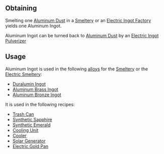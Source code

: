 
## Obtaining
Smelting one [Aluminum Dust](https://github.com/TheBusyBiscuit/Slimefun4/wiki/Aluminum-Dust) in a [Smeltery](https://github.com/TheBusyBiscuit/Slimefun4/wiki/Smeltery) or an [Electric Ingot Factory](https://github.com/TheBusyBiscuit/Slimefun4/wiki/Electric-Ingot-Factory) yields one Aluminum Ingot.<br>

Aluminum Ingot can be turned back to [Aluminum Dust](https://github.com/TheBusyBiscuit/Slimefun4/wiki/Aluminum-Dust) by an [Electric Ingot Pulverizer](https://github.com/TheBusyBiscuit/Slimefun4/wiki/Electric-Ingot-Pulverizer)

## Usage
Aluminum Ingot is used in the following [alloys](https://github.com/TheBusyBiscuit/Slimefun4/wiki/Ingots#Alloys) for the [Smeltery](https://github.com/TheBusyBiscuit/Slimefun4/wiki/Smeltery) or the [Electric Smeltery](https://github.com/TheBusyBiscuit/Slimefun4/wiki/Electric-Smeltery):
* [Duralumin Ingot](https://github.com/TheBusyBiscuit/Slimefun4/wiki/Duralumin-Ingot)
* [Aluminum Brass Ingot](https://github.com/TheBusyBiscuit/Slimefun4/wiki/Aluminum-Brass-Ingot)
* [Aluminum Bronze Ingot](https://github.com/TheBusyBiscuit/Slimefun4/wiki/Aluminum-Bronze-Ingot)

It is used in the following recipes:
* [Trash Can](https://github.com/TheBusyBiscuit/Slimefun4/wiki/Trash-Can)
* [Synthetic Sapphire](https://github.com/TheBusyBiscuit/Slimefun4/wiki/Synthetic-Sapphire)
* [Synthetic Emerald](https://github.com/TheBusyBiscuit/Slimefun4/wiki/Synthetic-Emerald)
* [Cooling Unit](https://github.com/TheBusyBiscuit/Slimefun4-Wiki/Cooling-Unit)
* [Cooler](https://github.com/TheBusyBiscuit/Slimefun4/wiki/Cooler)
* [Solar Generator](https://github.com/TheBusyBiscuit/Slimefun4/wiki/Solar-Generator)
* [Electric Gold Pan](https://github.com/TheBusyBiscuit/Slimefun4/wiki/Electric-Gold-Pan)
